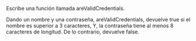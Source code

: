 Escribe una función llamada areValidCredentials.

Dando un nombre y una contraseña, areValidCredentials, devuelve true si el nombre es superior a 3 caracteres, Y, la contraseña tiene al menos 8 caracteres de longitud. De lo contrario, devuelve false.


